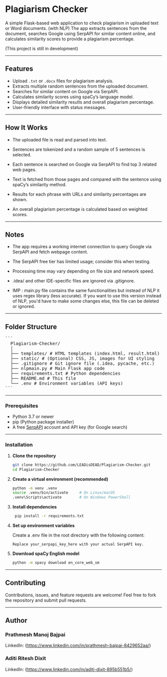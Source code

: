 # Plagiarism Checker 

A simple Flask-based web application to check plagiarism in uploaded text or Word documents. (with NLP) 
The app extracts sentences from the document, searches Google using SerpAPI for similar content online, and calculates similarity scores to provide a plagiarism percentage.

(This project is still in development)

---

## Features

- Upload `.txt` or `.docx` files for plagiarism analysis.
- Extracts multiple random sentences from the uploaded document.
- Searches for similar content on Google via SerpAPI.
- Calculates similarity scores using spaCy’s language model.
- Displays detailed similarity results and overall plagiarism percentage.
- User-friendly interface with status messages.

---

## How It Works

- The uploaded file is read and parsed into text.

- Sentences are tokenized and a random sample of 5 sentences is selected.

- Each sentence is searched on Google via SerpAPI to find top 3 related web pages.

- Text is fetched from those pages and compared with the sentence using spaCy’s similarity method.

- Results for each phrase with URLs and similarity percentages are shown.

- An overall plagiarism percentage is calculated based on weighted scores.

---

## Notes
- The app requires a working internet connection to query Google via SerpAPI and fetch webpage content.

- The SerpAPI free tier has limited usage; consider this when testing.

- Processing time may vary depending on file size and network speed.

- .idea/ and other IDE-specific files are ignored via .gitignore.
  
- IMP : main.py file contains the same functionalities but instead of NLP it uses regex library (less accurate). If you want to use this version instead of NLP, you'd have to make some changes else, this file can be deleted or ignored. 

---

## Folder Structure

<pre>```
  Plagiarism-Checker/
  │
  ├── templates/ # HTML templates (index.html, result.html)
  ├── static/ # (Optional) CSS, JS, images for UI styling
  ├── .gitignore # Git ignore file (.idea, pycache, etc.)
  ├── nlpmain.py # Main Flask app code
  ├── requirements.txt # Python dependencies
  ├── README.md # This file
  └── .env # Environment variables (API keys)
```</pre>

---

### Prerequisites

- Python 3.7 or newer
- pip (Python package installer)
- A free [SerpAPI](https://serpapi.com/) account and API key (for Google search)

---

### Installation

1. **Clone the repository**

     ```bash
     git clone https://github.com/LEADisDEAD/Plagiarism-Checker.git
     cd Plagiarism-Checker
     
2. **Create a virtual environment (recommended)**

    ```bash
    python -m venv .venv
    source .venv/bin/activate     # On Linux/macOS
    .venv\Scripts\activate        # On Windows PowerShell
    ```

3. **Install dependencies**

    ```bash
     pip install -r requirements.txt
    ```
    
4. **Set up environment variables**

    Create a .env file in the root directory with the following content:

    ```API_KEY=your_serpapi_key_here
    Replace your_serpapi_key_here with your actual SerpAPI key.
    ```
    
5. **Download spaCy English model**

    ```bash
    python -m spacy download en_core_web_sm
    ```    
---

## Contributing
Contributions, issues, and feature requests are welcome!
Feel free to fork the repository and submit pull requests.

---

## Author

### Prathmesh Manoj Bajpai
LinkedIn: (https://www.linkedin.com/in/prathmesh-bajpai-8429652aa/)

### Aditi Ritesh Dixit 
LinkedIn: (https://www.linkedin.com/in/aditi-dixit-895b551b5/)



